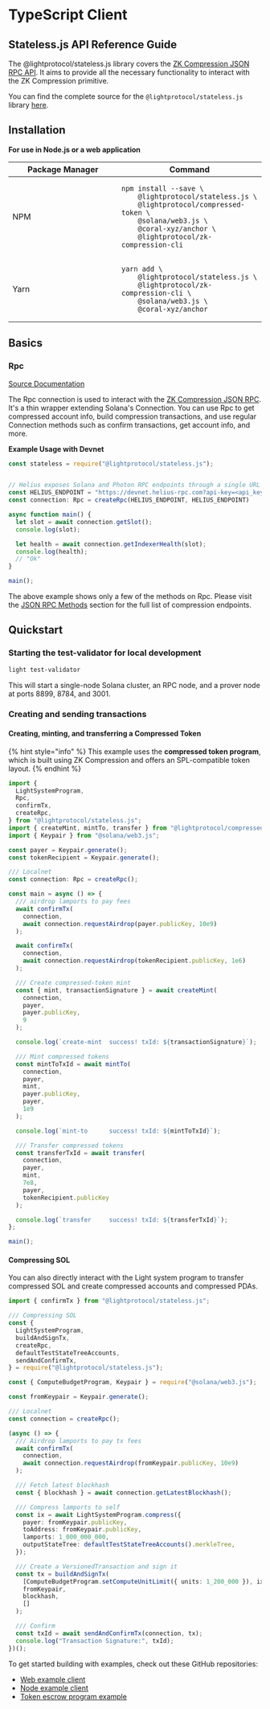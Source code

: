 # TypeScript Client

## Stateless.js API Reference Guide <a href="#what-is-solana-web3-js" id="what-is-solana-web3-js"></a>

The @lightprotocol/stateless.js library covers the  [ZK Compression JSON RPC API](json-rpc-methods.md). It aims to provide all the necessary functionality to interact with the ZK Compression primitive.

You can find the complete source for the `@lightprotocol/stateless.js` library [here](https://github.com/Lightprotocol/light-protocol/tree/main/js/stateless.js).

## Installation

**For use in Node.js or a web application**

<table><thead><tr><th width="201">Package Manager</th><th>Command</th></tr></thead><tbody><tr><td>NPM</td><td><pre class="language-sh"><code class="lang-sh">npm install --save \
    @lightprotocol/stateless.js \
    @lightprotocol/compressed-token \
    @solana/web3.js \
    @coral-xyz/anchor \
    @lightprotocol/zk-compression-cli
</code></pre></td></tr><tr><td>Yarn</td><td><pre class="language-sh"><code class="lang-sh">yarn add \
    @lightprotocol/stateless.js \
    @lightprotocol/zk-compression-cli \
    @solana/web3.js \
    @coral-xyz/anchor
</code></pre></td></tr></tbody></table>

## Basics

### Rpc <a href="#connection" id="connection"></a>

[Source Documentation](https://github.com/Lightprotocol/light-protocol/blob/main/js/stateless.js/src/rpc.ts)

The Rpc connection is used to interact with the [ZK Compression JSON RPC](json-rpc-methods.md). It's a thin wrapper extending Solana's Connection. You can use Rpc to get compressed account info, build compression transactions, and use regular Connection methods such as confirm transactions, get account info, and more.

**Example Usage with Devnet**

```typescript
const stateless = require("@lightprotocol/stateless.js");


// Helius exposes Solana and Photon RPC endpoints through a single URL
const HELIUS_ENDPOINT = "https://devnet.helius-rpc.com?api-key=<api_key>";
const connection: Rpc = createRpc(HELIUS_ENDPOINT, HELIUS_ENDPOINT)

async function main() {
  let slot = await connection.getSlot();
  console.log(slot);

  let health = await connection.getIndexerHealth(slot);
  console.log(health);
  // "Ok"
}

main();
```

The above example shows only a few of the methods on Rpc. Please visit the [JSON RPC Methods](json-rpc-methods.md) section for the full list of compression endpoints.

## Quickstart

### Starting the test-validator for local development

```sh
light test-validator 
```

This will start a single-node Solana cluster, an RPC node, and a prover node at ports 8899, 8784, and 3001.&#x20;

### Creating and sending transactions

#### Creating, minting, and transferring a Compressed Token

{% hint style="info" %}
This example uses the **compressed token program**, which is built using ZK Compression and offers an SPL-compatible token layout.
{% endhint %}

```typescript
import {
  LightSystemProgram,
  Rpc,
  confirmTx,
  createRpc,
} from "@lightprotocol/stateless.js";
import { createMint, mintTo, transfer } from "@lightprotocol/compressed-token";
import { Keypair } from "@solana/web3.js";

const payer = Keypair.generate();
const tokenRecipient = Keypair.generate();

/// Localnet 
const connection: Rpc = createRpc();

const main = async () => {
  /// airdrop lamports to pay fees
  await confirmTx(
    connection,
    await connection.requestAirdrop(payer.publicKey, 10e9)
  );

  await confirmTx(
    connection,
    await connection.requestAirdrop(tokenRecipient.publicKey, 1e6)
  );

  /// Create compressed-token mint
  const { mint, transactionSignature } = await createMint(
    connection,
    payer,
    payer.publicKey,
    9
  );

  console.log(`create-mint  success! txId: ${transactionSignature}`);

  /// Mint compressed tokens
  const mintToTxId = await mintTo(
    connection,
    payer,
    mint,
    payer.publicKey,
    payer,
    1e9
  );

  console.log(`mint-to      success! txId: ${mintToTxId}`);

  /// Transfer compressed tokens
  const transferTxId = await transfer(
    connection,
    payer,
    mint,
    7e8,
    payer,
    tokenRecipient.publicKey
  );

  console.log(`transfer     success! txId: ${transferTxId}`);
};

main();
```

#### Compressing SOL

You can also directly interact with the Light system program to transfer compressed SOL and create compressed accounts and compressed PDAs.

```typescript
import { confirmTx } from "@lightprotocol/stateless.js";

/// Compressing SOL
const {
  LightSystemProgram,
  buildAndSignTx,
  createRpc,
  defaultTestStateTreeAccounts,
  sendAndConfirmTx,
} = require("@lightprotocol/stateless.js");

const { ComputeBudgetProgram, Keypair } = require("@solana/web3.js");

const fromKeypair = Keypair.generate();

/// Localnet
const connection = createRpc();

(async () => {
  /// Airdrop lamports to pay tx fees
  await confirmTx(
    connection,
    await connection.requestAirdrop(fromKeypair.publicKey, 10e9)
  );

  /// Fetch latest blockhash
  const { blockhash } = await connection.getLatestBlockhash();

  /// Compress lamports to self
  const ix = await LightSystemProgram.compress({
    payer: fromKeypair.publicKey,
    toAddress: fromKeypair.publicKey,
    lamports: 1_000_000_000,
    outputStateTree: defaultTestStateTreeAccounts().merkleTree,
  });

  /// Create a VersionedTransaction and sign it
  const tx = buildAndSignTx(
    [ComputeBudgetProgram.setComputeUnitLimit({ units: 1_200_000 }), ix],
    fromKeypair,
    blockhash,
    []
  );

  /// Confirm
  const txId = await sendAndConfirmTx(connection, tx);
  console.log("Transaction Signature:", txId);
})();
```

To get started building with examples, check out these GitHub repositories:

* [Web example client](https://github.com/Lightprotocol/example-web-client)
* [Node example client](https://github.com/Lightprotocol/example-nodejs-client)
* [Token escrow program example](https://github.com/Lightprotocol/light-protocol/tree/light-v0.3.0/examples/token-escrow)

